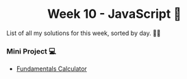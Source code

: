 <h1 align='center'>Week 10 - JavaScript 🚀</h1>
List of all my solutions for this week, sorted by day. 👨‍💻

### Mini Project 💻
- [Fundamentals Calculator](https://github.com/DiegoMGE/corecode-bootcamp-calc)
